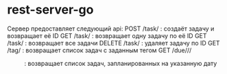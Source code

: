 # rest-server-go
Сервер предоставляет следующий api:
POST   /task/              :  создаёт задачу и возвращает её ID
GET    /task/<taskid>      :  возвращает одну задачу по её ID
GET    /task/              :  возвращает все задачи
DELETE /task/<taskid>      :  удаляет задачу по ID
GET    /tag/<tagname>      :  возвращает список задач с заданным тегом
GET    /due/<yy>/<mm>/<dd> :  возвращает список задач, запланированных на указанную дату
